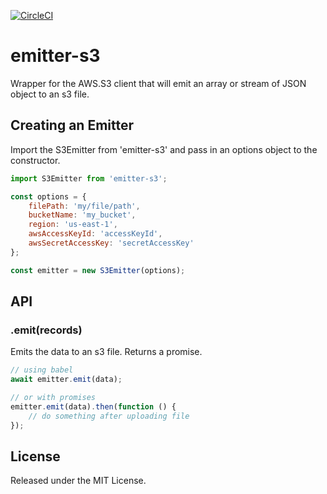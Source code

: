 [![CircleCI](https://circleci.com/gh/astronomerio/emitter-s3.svg?style=svg)](https://circleci.com/gh/astronomerio/emitter-s3)

# emitter-s3

Wrapper for the AWS.S3 client that will emit an array or stream of JSON object to an s3 file.

## Creating an Emitter

Import the S3Emitter from 'emitter-s3' and pass in an options object to the constructor.

```javascript
import S3Emitter from 'emitter-s3';

const options = { 
    filePath: 'my/file/path',
    bucketName: 'my_bucket',
    region: 'us-east-1',
    awsAccessKeyId: 'accessKeyId',
    awsSecretAccessKey: 'secretAccessKey'
};

const emitter = new S3Emitter(options);
```

## API

### .emit(records)

Emits the data to an s3 file. Returns a promise.

```javascript
// using babel
await emitter.emit(data);

// or with promises
emitter.emit(data).then(function () {
    // do something after uploading file
});
```

## License

Released under the MIT License.
